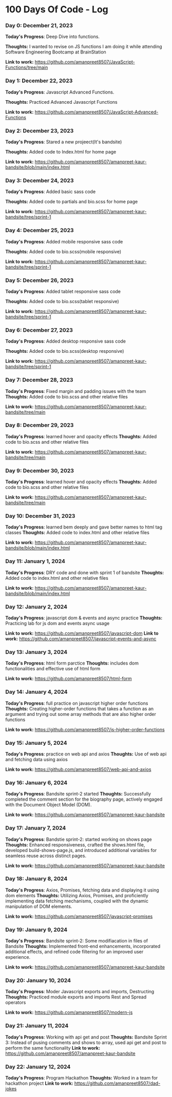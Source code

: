 # 100 Days Of Code - Log

### Day 0: December 21, 2023

**Today's Progress**: Deep Dive into functions.

**Thoughts:** I wanted to revise on JS functions I am doing it while attending Software Engineering Bootcamp at BrainStation

**Link to work:** https://github.com/amanpreet8507/JavaScript-Functions/tree/main


### Day 1: December 22, 2023

**Today's Progress**: Javascript Advanced Functions.

**Thoughts:** Practiced Advanced Javascript Functions

**Link to work:** https://github.com/amanpreet8507/JavaScript-Advanced-Functions


### Day 2: December 23, 2023

**Today's Progress**: Stared a new projeect(It's bandsite)

**Thoughts:** Added code to Index.html for home page

**Link to work:** https://github.com/amanpreet8507/amanpreet-kaur-bandsite/blob/main/index.html

### Day 3: December 24, 2023

**Today's Progress**: Added basic sass code

**Thoughts:** Added code to partials and bio.scss for home page

**Link to work:** https://github.com/amanpreet8507/amanpreet-kaur-bandsite/tree/sprint-1

### Day 4: December 25, 2023

**Today's Progress**: Added mobile responsive sass code

**Thoughts:** Added code to bio.scss(mobile responsive)

**Link to work:** https://github.com/amanpreet8507/amanpreet-kaur-bandsite/tree/sprint-1

### Day 5: December 26, 2023

**Today's Progress**: Added tablet responsive sass code

**Thoughts:** Added code to bio.scss(tablet responsive)

**Link to work:** https://github.com/amanpreet8507/amanpreet-kaur-bandsite/tree/sprint-1

### Day 6: December 27, 2023

**Today's Progress**: Added desktop responsive sass code

**Thoughts:** Added code to bio.scss(desktop responsive)

**Link to work:** https://github.com/amanpreet8507/amanpreet-kaur-bandsite/tree/sprint-1

### Day 7: December 28, 2023

**Today's Progress**: Fixed margin and padding issues with the team
**Thoughts:** Added code to bio.scss and other relative files

**Link to work:** https://github.com/amanpreet8507/amanpreet-kaur-bandsite/tree/main

### Day 8: December 29, 2023

**Today's Progress**: learned hover and opacity effects
**Thoughts:** Added code to bio.scss and other relative files

**Link to work:** https://github.com/amanpreet8507/amanpreet-kaur-bandsite/tree/main

### Day 9: December 30, 2023

**Today's Progress**: learned hover and opacity effects
**Thoughts:** Added code to bio.scss and other relative files

**Link to work:** https://github.com/amanpreet8507/amanpreet-kaur-bandsite/tree/main

### Day 10: December 31, 2023

**Today's Progress**: learned bem deeply and gave better names to html tag classes
**Thoughts:** Added code to index.html and other relative files

**Link to work:** https://github.com/amanpreet8507/amanpreet-kaur-bandsite/blob/main/index.html

### Day 11: January 1, 2024

**Today's Progress**: DRY code and done with sprint 1 of bandsite
**Thoughts:** Added code to index.html and other relative files

**Link to work:** https://github.com/amanpreet8507/amanpreet-kaur-bandsite/blob/main/index.html

### Day 12: January 2, 2024

**Today's Progress**: javascript dom & events and async practice
**Thoughts:** Practicing lab for js dom and events async usage

**Link to work:** https://github.com/amanpreet8507/javascript-dom
**Link to work:** https://github.com/amanpreet8507/javascript-events-and-async

### Day 13: January 3, 2024
**Today's Progress**: html form parctice
**Thoughts:** includes dom functionalities and effective use of html form

**Link to work:** https://github.com/amanpreet8507/html-form


### Day 14: January 4, 2024
**Today's Progress**: full practice on javascript higher order functions
**Thoughts:** Creating higher-order functions that takes a function as an argument and trying out some array methods that are also higher order functions

**Link to work:** https://github.com/amanpreet8507/js-higher-order-functions


### Day 15: January 5, 2024
**Today's Progress**: practice on web api and axios
**Thoughts:** Use of web api and fetching data using axios

**Link to work:** https://github.com/amanpreet8507/web-api-and-axios


### Day 16: January 6, 2024
**Today's Progress**: Bandsite sprint-2 started
**Thoughts:** Successfully completed the comment section for the biography page, actively engaged with the Document Object Model (DOM).

**Link to work:** https://github.com/amanpreet8507/amanpreet-kaur-bandsite

### Day 17: January 7, 2024
**Today's Progress**: Bandstie sprint-2: started working on shows page
**Thoughts:** Enhanced responsiveness, crafted the shows.html file, developed build-shows-page.js, and introduced additional variables for seamless reuse across distinct pages.

**Link to work:** https://github.com/amanpreet8507/amanpreet-kaur-bandsite

### Day 18: January 8, 2024
**Today's Progress**: Axios, Promises, fetching data and displaying it using dom elements
**Thoughts:** Utilizing Axios, Promises, and proficiently implementing data fetching mechanisms, coupled with the dynamic manipulation of DOM elements.

**Link to work:** https://github.com/amanpreet8507/javascript-promises


### Day 19: January 9, 2024
**Today's Progress**: Bandsite sprint-2: Some modifiacation in files of Bandsite
**Thoughts:** Implemented front-end enhancements, incorporated additional effects, and refined code filtering for an improved user experience.

**Link to work:** https://github.com/amanpreet8507/amanpreet-kaur-bandsite

### Day 20: January 10, 2024
**Today's Progress**: Moder Javascript exports and imports, Destructing
**Thoughts:** Practiced module exports and imports Rest and Spread operators

**Link to work:** https://github.com/amanpreet8507/modern-js

### Day 21: January 11, 2024
**Today's Progress**: Working with api get and post
**Thoughts:** Bandsite Sprint 3: Instead of pusing comments and shows to array, used api get and post to perform the same functionality
**Link to work:** https://github.com/amanpreet8507/amanpreet-kaur-bandsite

### Day 22: January 12, 2024
**Today's Progress**: Program Hackathon
**Thoughts:** Worked in a team for hackathon project
**Link to work:** https://github.com/amanpreet8507/dad-jokes
